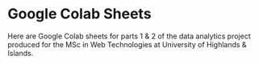 # Google Colab Sheets

Here are Google Colab sheets for parts 1 & 2 of the data analytics project produced for the MSc in Web Technologies at University of Highlands & Islands.
